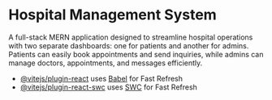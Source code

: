 # Hospital Management System

A full-stack MERN application designed to streamline hospital operations with two separate dashboards: one for patients and another for admins. Patients can easily book appointments and send inquiries, while admins can manage doctors, appointments, and messages efficiently.





- [@vitejs/plugin-react](https://github.com/vitejs/vite-plugin-react/blob/main/packages/plugin-react/README.md) uses [Babel](https://babeljs.io/) for Fast Refresh
- [@vitejs/plugin-react-swc](https://github.com/vitejs/vite-plugin-react-swc) uses [SWC](https://swc.rs/) for Fast Refresh
